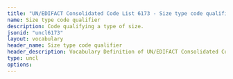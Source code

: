 ```yaml
---
title: "UN/EDIFACT Consolidated Code List 6173 - Size type code qualifier (20B) JSON-LD Vocabulary"
name: Size type code qualifier
description: Code qualifying a type of size.
jsonid: "uncl6173"
layout: vocabulary
header_name: Size type code qualifier
header_description: Vocabulary Definition of UN/EDIFACT Consolidated Code List 6173 - Size type code qualifier (20B) semantics in HTML format. JSON-LD format is available at [uncl6173.jsonld](/vocabulary/uncl6173.jsonld)
type: uncl
options:
---
```

